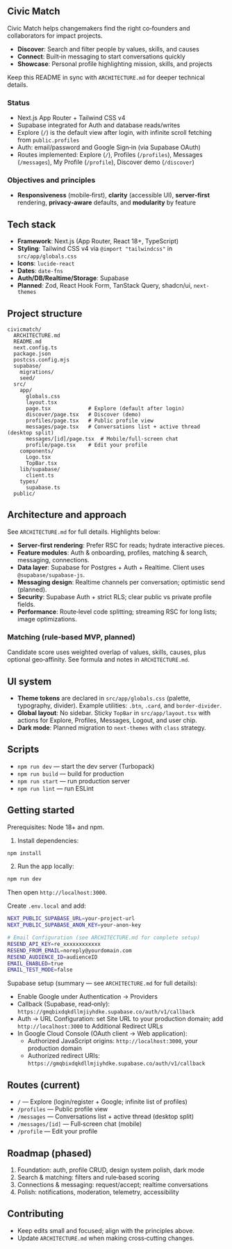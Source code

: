 ## Civic Match

Civic Match helps changemakers find the right co‑founders and collaborators for impact projects.

- **Discover**: Search and filter people by values, skills, and causes
- **Connect**: Built‑in messaging to start conversations quickly
- **Showcase**: Personal profile highlighting mission, skills, and projects

Keep this README in sync with `ARCHITECTURE.md` for deeper technical details.

### Status

- Next.js App Router + Tailwind CSS v4
- Supabase integrated for Auth and database reads/writes
- Explore (`/`) is the default view after login, with infinite scroll fetching from `public.profiles`
- Auth: email/password and Google Sign‑in (via Supabase OAuth)
- Routes implemented: Explore (`/`), Profiles (`/profiles`), Messages (`/messages`), My Profile (`/profile`), Discover demo (`/discover`)

### Objectives and principles

- **Responsiveness** (mobile‑first), **clarity** (accessible UI), **server‑first** rendering, **privacy‑aware** defaults, and **modularity** by feature

## Tech stack

- **Framework**: Next.js (App Router, React 18+, TypeScript)
- **Styling**: Tailwind CSS v4 via `@import "tailwindcss"` in `src/app/globals.css`
- **Icons**: `lucide-react`
- **Dates**: `date-fns`
- **Auth/DB/Realtime/Storage**: Supabase
- **Planned**: Zod, React Hook Form, TanStack Query, shadcn/ui, `next-themes`

## Project structure

```
civicmatch/
  ARCHITECTURE.md
  README.md
  next.config.ts
  package.json
  postcss.config.mjs
  supabase/
    migrations/
    seed/
  src/
    app/
      globals.css
      layout.tsx
      page.tsx            # Explore (default after login)
      discover/page.tsx   # Discover (demo)
      profiles/page.tsx   # Public profile view
      messages/page.tsx   # Conversations list + active thread (desktop split)
      messages/[id]/page.tsx  # Mobile/full-screen chat
      profile/page.tsx    # Edit your profile
    components/
      Logo.tsx
      TopBar.tsx
    lib/supabase/
      client.ts
    types/
      supabase.ts
  public/
```

## Architecture and approach

See `ARCHITECTURE.md` for full details. Highlights below:

- **Server‑first rendering**: Prefer RSC for reads; hydrate interactive pieces.
- **Feature modules**: Auth & onboarding, profiles, matching & search, messaging, connections.
- **Data layer**: Supabase for Postgres + Auth + Realtime. Client uses `@supabase/supabase-js`.
- **Messaging design**: Realtime channels per conversation; optimistic send (planned).
- **Security**: Supabase Auth + strict RLS; clear public vs private profile fields.
- **Performance**: Route‑level code splitting; streaming RSC for long lists; image optimizations.

### Matching (rule‑based MVP, planned)

Candidate score uses weighted overlap of values, skills, causes, plus optional geo‑affinity. See formula and notes in `ARCHITECTURE.md`.

## UI system

- **Theme tokens** are declared in `src/app/globals.css` (palette, typography, divider). Example utilities: `.btn`, `.card`, and `border-divider`.
- **Global layout**: No sidebar. Sticky `TopBar` in `src/app/layout.tsx` with actions for Explore, Profiles, Messages, Logout, and user chip.
- **Dark mode**: Planned migration to `next-themes` with `class` strategy.

## Scripts

- `npm run dev` — start the dev server (Turbopack)
- `npm run build` — build for production
- `npm run start` — run production server
- `npm run lint` — run ESLint

## Getting started

Prerequisites: Node 18+ and npm.

1) Install dependencies:

```bash
npm install
```

2) Run the app locally:

```bash
npm run dev
```

Then open `http://localhost:3000`.

Create `.env.local` and add:

```bash
NEXT_PUBLIC_SUPABASE_URL=your-project-url
NEXT_PUBLIC_SUPABASE_ANON_KEY=your-anon-key

# Email Configuration (see ARCHITECTURE.md for complete setup)
RESEND_API_KEY=re_xxxxxxxxxxxx
RESEND_FROM_EMAIL=noreply@yourdomain.com
RESEND_AUDIENCE_ID=audienceID
EMAIL_ENABLED=true
EMAIL_TEST_MODE=false
```

Supabase setup (summary — see `ARCHITECTURE.md` for full details):
- Enable Google under Authentication → Providers
- Callback (Supabase, read‑only): `https://gmqbixdqkdllmjiyhdke.supabase.co/auth/v1/callback`
- Auth → URL Configuration: set Site URL to your production domain; add `http://localhost:3000` to Additional Redirect URLs
- In Google Cloud Console (OAuth client → Web application):
  - Authorized JavaScript origins: `http://localhost:3000`, your production domain
  - Authorized redirect URIs: `https://gmqbixdqkdllmjiyhdke.supabase.co/auth/v1/callback`

## Routes (current)

- `/` — Explore (login/register + Google; infinite list of profiles)
- `/profiles` — Public profile view
- `/messages` — Conversations list + active thread (desktop split)
- `/messages/[id]` — Full‑screen chat (mobile)
- `/profile` — Edit your profile

## Roadmap (phased)

1. Foundation: auth, profile CRUD, design system polish, dark mode
2. Search & matching: filters and rule‑based scoring
3. Connections & messaging: request/accept; realtime conversations
4. Polish: notifications, moderation, telemetry, accessibility

## Contributing

- Keep edits small and focused; align with the principles above.
- Update `ARCHITECTURE.md` when making cross‑cutting changes.

